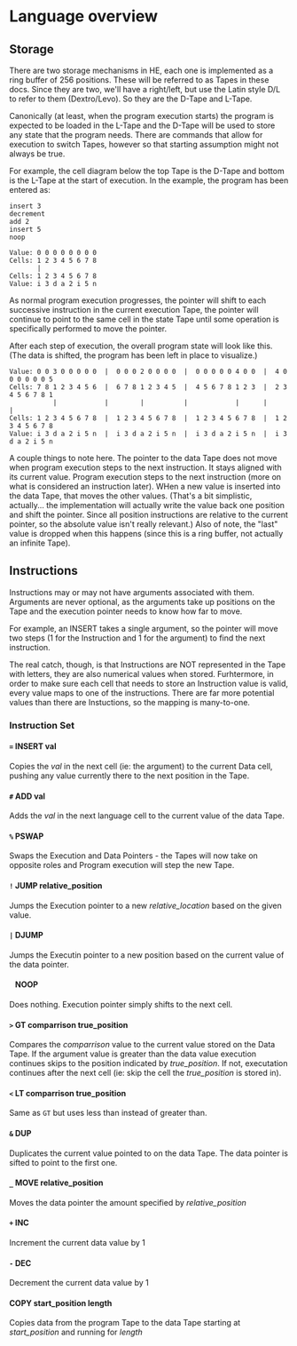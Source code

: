 # Language overview

## Storage

There are two storage mechanisms in HE, each one is implemented as a ring buffer of 256 positions. These will be referred to as Tapes in these docs. Since they are two, we'll have a right/left, but use the Latin style D/L to refer to them (Dextro/Levo). So they are the D-Tape and L-Tape.

Canonically (at least, when the program execution starts) the program is expected to be loaded in the L-Tape and the D-Tape will be used to store any state that the program needs. There are commands that allow for execution to switch Tapes, however so that starting assumption might not always be true.

For example, the cell diagram below the top Tape is the D-Tape and bottom is the L-Tape at the start of execution. In the example, the program has been entered as:
```
insert 3
decrement
add 2
insert 5
noop
```

```
Value: 0 0 0 0 0 0 0 0
Cells: 1 2 3 4 5 6 7 8
       |      
Cells: 1 2 3 4 5 6 7 8
Value: i 3 d a 2 i 5 n
```

As normal program execution progresses, the pointer will shift to each successive instruction in the current execution Tape, the pointer will continue to point to the same cell in the state Tape until some operation is specifically performed to move the pointer.

After each step of execution, the overall program state will look like this. (The data is shifted, the program has been left in place to visualize.)

```
Value: 0 0 3 0 0 0 0 0  |  0 0 0 2 0 0 0 0  |  0 0 0 0 0 4 0 0  |  4 0 0 0 0 0 0 5  
Cells: 7 8 1 2 3 4 5 6  |  6 7 8 1 2 3 4 5  |  4 5 6 7 8 1 2 3  |  2 3 4 5 6 7 8 1 
           |            |        |          |            |      |                | 
Cells: 1 2 3 4 5 6 7 8  |  1 2 3 4 5 6 7 8  |  1 2 3 4 5 6 7 8  |  1 2 3 4 5 6 7 8
Value: i 3 d a 2 i 5 n  |  i 3 d a 2 i 5 n  |  i 3 d a 2 i 5 n  |  i 3 d a 2 i 5 n 
```

A couple things to note here. The pointer to the data Tape does not move when program execution steps to the next instruction. It stays aligned with its current value. Program execution steps to the next instruction (more on what is considered an instruction later). WHen a new value is inserted into the data Tape, that moves the other values. (That's a bit simplistic, actually... the implementation will actually write the value back one position and shift the pointer. Since all position instructions are relative to the current pointer, so the absolute value isn't really relevant.) Also of note, the "last" value is dropped when this happens (since this is a ring buffer, not actually an infinite Tape).


## Instructions

Instructions may or may not have arguments associated with them. Arguments are never optional, as the arguments take up positions on the Tape and the execution pointer needs to know how far to move. 

For example, an INSERT takes a single argument, so the pointer will move two steps (1 for the Instruction and 1 for the argument) to find the next instruction.

The real catch, though, is that Instructions are NOT represented in the Tape with letters, they are also numerical values when stored. Furhtermore, in order to make sure each cell that needs to store an Instruction value is valid, every value maps to one of the instructions. There are far more potential values than there are Instuctions, so the mapping is many-to-one. 

### Instruction Set

#### `=` INSERT val

Copies the *val* in the next cell (ie: the argument) to the current Data cell, pushing any value currently there to the next position in the Tape.

#### `#` ADD val

Adds the *val* in the next language cell to the current value of the data Tape.

#### `%` PSWAP

Swaps the Execution and Data Pointers - the Tapes will now take on opposite roles and Program execution will step the new Tape.

#### `!` JUMP relative_position

Jumps the Execution pointer to a new *relative_location* based on the given value.

#### `|` DJUMP

Jumps the Executin pointer to a new position based on the current value of the data pointer. 

#### ` ` NOOP

Does nothing. Execution pointer simply shifts to the next cell.

#### `>` GT comparrison true_position

Compares the *comparrison* value to the current value stored on the Data Tape. If the argument value is greater than the data value execution continues skips to the position indicated by *true_position*. If not, executation continues after the next cell (ie: skip the cell the *true_position* is stored in). 

#### `<` LT comparrison true_position

Same as `GT` but uses less than instead of greater than.

#### `&` DUP

Duplicates the current value pointed to on the data Tape. The data pointer is sifted to point to the first one.

#### `_` MOVE relative_position

Moves the data pointer the amount specified by *relative_position*

#### `+` INC

Increment the current data value by 1

#### `-` DEC

Decrement the current data value by 1

#### COPY start_position length

Copies data from the program Tape to the data Tape starting at *start_position* and running for *length*
